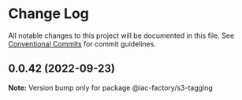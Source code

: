 # Change Log

All notable changes to this project will be documented in this file.
See [Conventional Commits](https://conventionalcommits.org) for commit guidelines.

## 0.0.42 (2022-09-23)

**Note:** Version bump only for package @iac-factory/s3-tagging
